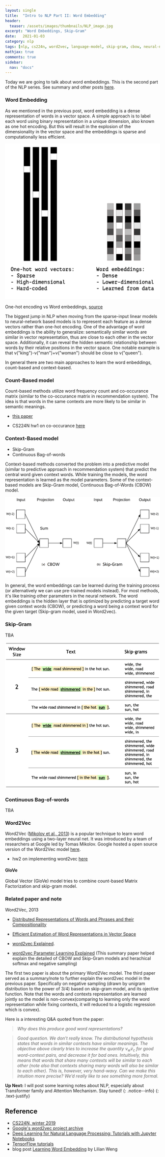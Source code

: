 ```yaml
---
layout: single
title:  "Intro to NLP Part II: Word Embedding"
header:
  teaser: /assets/images/thumbnails/NLP_image.jpg
excerpt: "Word Embeddings, Skip-Gram"
date:   2021-01-03
category: nlp
tags: [nlp, cs224n, word2vec, language-model, skip-gram, cbow, neural-net]
mathjax: true
comments: true
sidebar:
  nav: "docs"
---
```


Today we are going to talk about word embeddings. This is the second part of the NLP series. See summary and other posts [here](https://jiajingchen.github.io/categories/#nlp).


### Word Embedding

As we mentioned in the previous post, word embedding is a dense representation of words in a vector space. A simple approach is to label each word using binary representation in a unique dimension, also known as one hot encoding. But this will result in the explosion of the dimensionality in the vector space and the embeddings is sparse and computationally less efficient.

![](/assets/images/post_image/one-hot-vs-word-embeddings.png)

One-hot encoding vs Word embeddings, [source](https://jjallaire.github.io/deep-learning-with-r-notebooks/notebooks/6.1-using-word-embeddings.nb.html)


The biggest jump in NLP when moving from the sparse-input linear models to neural-network based models is to represent each feature as a dense vectors rather than one-hot encoding. One of the advantage of word embeddings is the ability to generalize: semantically similar words are similar in vector representation, thus are close to each other in the vector space. Additionally, it can reveal the hidden semantic relationship between words by their relative positions in the vector space. One notable example is that v("king")-v("man")+v("woman") should be close to v("queen").




In general there are two main approaches to learn the word enbeddings, count-based and context-based. 


### Count-Based model


Count-based methods utilize word frequency count and co-occurance matrix (similar to the co-occurance matrix in recommendation system). The idea is that words in the same contexts are more likely to be similar in semantic meanings.

- [this paper](http://www.cnbc.cmu.edu/~plaut/papers/pdf/RohdeGonnermanPlautSUB-CogSci.COALS.pdf)

- CS224N hw1 on co-occurance [here](https://web.stanford.edu/class/archive/cs/cs224n/cs224n.1194/assignments/a1_preview/exploring_word_vectors.html)


### Context-Based model
- Skip-Gram
- Continuous Bag-of-words


Context-based methods converted the problem into a predictive model (similar to predictive approach in recommendation system) that predict the central word given context words. While training the models, the word representation is learned as the model parameters. Some of the context-based models are Skip-Gram model, Continuous Bag-of-Words (CBOW) model. 

![](/assets/images/post_image/CBOW-and-Skip-Gram.jpg)

In general, the word embeddings can be learned during the training process (or alternatively we can use pre-trained models instead). For most methods, it's like training other parameters in the neural network. The word embeddings is the hidden layer that is optimized by predicting a target word given context words (CBOW), or predicting a word being a context word for the given target (Skip-gram model, used in Word2vec).




### Skip-Gram

TBA

![](/assets/images/post_image/word2vec_skipgram.png)

### Continuous Bag-of-words

TBA

### Word2Vec

Word2Vec ([Mikolov et al., 2013](https://arxiv.org/pdf/1301.3781.pdf)) is a popular technique to learn word embeddings using a two-layer neural net. It was introduced by a team of researchers at Google led by Tomas Mikolov. Google hosted a open source version of the Word2Vec model [here](https://code.google.com/archive/p/word2vec/). 



- hw2 on implementing word2vec [here](https://web.stanford.edu/class/archive/cs/cs224n/cs224n.1194/assignments/a2.pdf)


#### GloVe
Global Vector (GloVe) model tries to combine count-based Matrix Factorization and skip-gram model.




### Related paper and note

Word2Vec, 2013


- [Distributed Representations of Words and Phrases
and their Compositionality](https://papers.nips.cc/paper/2013/file/9aa42b31882ec039965f3c4923ce901b-Paper.pdf)

- [Efficient Estimation of Word Representations in Vector Space]()

- [word2vec Explained](https://arxiv.org/pdf/1402.3722.pdf). 

- [word2vec Parameter Learning Explained](https://arxiv.org/pdf/1411.2738.pdf) (This summary paper helped explain the detailed of CBOW and Skip-Gram models and herachical softmax and negative sampling)


The first two paper is about the primary Word2Vec model. The third paper served as a summary/note to further explain the word2vec model in the previous paper. Specifically on negative sampling (drawn by unigram distribution to the power of 3/4) based on skip-gram model, and its ojective function. Note that the words and contexts representation are learned jointly so the model is non-convex(comparing to learning only the word representation while fixing contexts, it will reduced to a logistic regression which is convex).

Here is a interesting Q&A quoted from the paper:

> *Why does this produce good word representations?*

> *Good question. We don’t really know.
The distributional hypothesis states that words in similar contexts have similar meanings. The objective above clearly tries to increase the quantity  $v_{w} \dot v_{c}$ for good word-context pairs, and decrease it for bad ones. Intuitively, this
means that words that share many contexts will be similar to each other (note also that contexts sharing many words will also be similar to each other). This is, however, very hand-wavy.
Can we make this intuition more precise? We’d really like to see something
more formal.*





<i class="far fa-sticky-note"></i> **Up Next:** 
I will post some learning notes about NLP, especially about Transformer family and Attention Mechanism. Stay tuned!
{: .notice--info}
{: .text-justify}






## Reference

- [CS224N, winter 2019](https://web.stanford.edu/class/archive/cs/cs224n/cs224n.1194/)
- [Google's word2vec project archive](https://code.google.com/archive/p/word2vec/sa) 
- [Deep Learning for Natural Language Processing: Tutorials with Jupyter Notebooks](https://insights.untapt.com/deep-learning-for-natural-language-processing-tutorials-with-jupyter-notebooks-ad67f336ce3f)
- [TensorFlow tutorials](https://www.tensorflow.org/tutorials/text/word2vec)
- blog post [Learning Word Embedding](https://lilianweng.github.io/lil-log/2017/10/15/learning-word-embedding.html) by Lilian Weng








